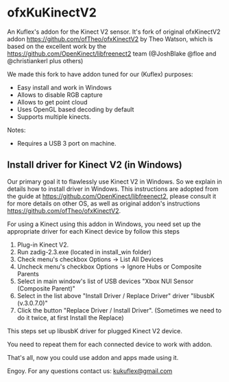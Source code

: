 ofxKuKinectV2
=============

An Kuflex's addon for the Kinect V2 sensor. 
It's fork of original ofxKinectV2 addon https://github.com/ofTheo/ofxKinectV2 by Theo Watson,
which is based on the excellent work by the https://github.com/OpenKinect/libfreenect2 team (@JoshBlake @floe and @christiankerl plus others) 

We made this fork to have addon tuned for our (Kuflex) purposes:
- Easy install and work in Windows
- Allows to disable RGB capture
- Allows to get point cloud
- Uses OpenGL based decoding by default
- Supports multiple kinects. 

Notes:
- Requires a USB 3 port on machine. 


## Install driver for Kinect V2 (in Windows)
Our primary goal it to flawlessly use Kinect V2 in Windows. So we explain in details how to install driver in Windows.
This instructions are adopted from the guide at https://github.com/OpenKinect/libfreenect2, please consult it for more details on other OS,
as well as original addon's instructions https://github.com/ofTheo/ofxKinectV2.

For using a Kinect using this addon in Windows, you need set up the appropriate driver for each Kinect device 
by follow this steps 

1. Plug-in Kinect V2.
2. Run zadig-2.3.exe (located in install_win folder)
3. Check menu's checkbox Options -> List All Devices
4. Uncheck menu's checkbox Options -> Ignore Hubs or Composite Parents
5. Select in main window's list of USB devices "Xbox NUI Sensor (Composite Parent)"
6. Select in the list above "Install Driver / Replace Driver" driver "libusbK (v.3.0.7.0)"
7. Click the button "Replace Driver / Install Driver". (Sometimes we need to do it twice, at first Install the Replace)

This steps set up libusbK driver for plugged Kinect V2 device.

You need to repeat them for each connected device to work with addon.

That's all, now you could use addon and apps made using it.

Engoy. For any questions contact us: kukuflex@gmail.com
